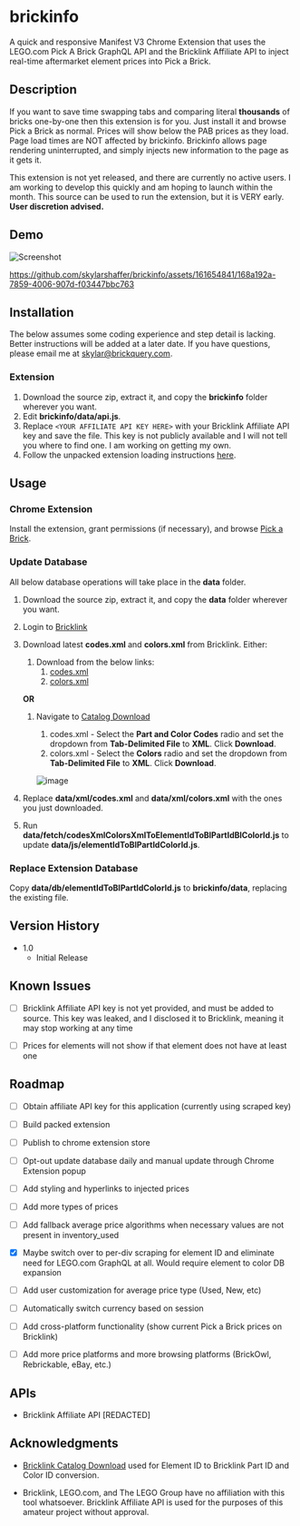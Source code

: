 # brickinfo

A quick and responsive Manifest V3 Chrome Extension that uses the LEGO.com Pick A Brick GraphQL API and the Bricklink Affiliate API to inject real-time aftermarket element prices into Pick a Brick.

## Description

If you want to save time swapping tabs and comparing literal **thousands** of bricks one-by-one then this extension is for you. Just install it and browse Pick a Brick as normal. Prices will show below the PAB prices as they load.
Page load times are NOT affected by brickinfo. Brickinfo allows page rendering uninterrupted, and simply injects new information to the page as it gets it.

This extension is not yet released, and there are currently no active users. I am working to develop this quickly and am hoping to launch within the month. This source can be used to run the extension, but it is VERY early. **User discretion advised.**

## Demo

![Screenshot](https://github.com/skylarshaffer/brickinfo/assets/161654841/7081b86e-101a-4445-8819-9cddd3e8b973)

https://github.com/skylarshaffer/brickinfo/assets/161654841/168a192a-7859-4006-907d-f03447bbc763

## Installation

The below assumes some coding experience and step detail is lacking. Better instructions will be added at a later date. If you have questions, please email me at [skylar@brickquery.com](mailto:skylar@brickquery.com).

### Extension

1. Download the source zip, extract it, and copy the **brickinfo** folder wherever you want.
2. Edit **brickinfo/data/api.js**.
3. Replace `<YOUR AFFILIATE API KEY HERE>` with your Bricklink Affiliate API key and save the file. This key is not publicly available and I will not tell you where to find one. I am working on getting my own.
4. Follow the unpacked extension loading instructions [here](https://developer.chrome.com/docs/extensions/get-started/tutorial/hello-world#load-unpacked).

## Usage

### Chrome Extension

Install the extension, grant permissions (if necessary), and browse [Pick a Brick](https://www.lego.com/en-us/pick-and-build/pick-a-brick).

### Update Database

All below database operations will take place in the **data** folder.

1. Download the source zip, extract it, and copy the **data** folder wherever you want. 
2. Login to [Bricklink](https://bricklink.com)
3. Download latest **codes.xml** and **colors.xml** from Bricklink. Either:
    1. Download from the below links:
        1. [codes.xml](https://www.bricklink.com/catalogDownload.asp?downloadType=X&viewType=5)
        2. [colors.xml](https://www.bricklink.com/catalogDownload.asp?downloadType=X&viewType=5)
    
    **OR**
    
    1. Navigate to [Catalog Download](https://www.bricklink.com/catalogDownload.asp)
        1. codes.xml - Select the **Part and Color Codes** radio and set the dropdown from **Tab-Delimited File** to **XML**. Click **Download**.
        2. colors.xml - Select the **Colors** radio and set the dropdown from **Tab-Delimited File** to **XML**. Click **Download**.

        ![image](https://github.com/skylarshaffer/brickinfo/assets/161654841/e9741ac8-24ad-4616-8dc2-b5cd5868c9d2)

4. Replace **data/xml/codes.xml** and **data/xml/colors.xml** with the ones you just downloaded.
5. Run **data/fetch/codesXmlColorsXmlToElementIdToBlPartIdBlColorId.js** to update **data/js/elementIdToBlPartIdColorId.js**.

### Replace Extension Database

Copy **data/db/elementIdToBlPartIdColorId.js** to **brickinfo/data**, replacing the existing file.

## Version History

* 1.0
    * Initial Release

## Known Issues

- [ ] Bricklink Affiliate API key is not yet provided, and must be added to source. This key was leaked, and I disclosed it to Bricklink, meaning it may stop working at any time

- [ ] Prices for elements will not show if that element does not have at least one

## Roadmap

- [ ] Obtain affiliate API key for this application (currently using scraped key)

- [ ] Build packed extension

- [ ] Publish to chrome extension store

- [ ] Opt-out update database daily and manual update through Chrome Extension popup

- [ ] Add styling and hyperlinks to injected prices

- [ ] Add more types of prices

- [ ] Add fallback average price algorithms when necessary values are not present in inventory_used

- [x] Maybe switch over to per-div scraping for element ID and eliminate need for LEGO.com GraphQL at all. Would require element to color DB expansion

- [ ] Add user customization for average price type (Used, New, etc)

- [ ] Automatically switch currency based on session

- [ ] Add cross-platform functionality (show current Pick a Brick prices on Bricklink)

- [ ] Add more price platforms and more browsing platforms (BrickOwl, Rebrickable, eBay, etc.)

## APIs

- Bricklink Affiliate API [REDACTED]

## Acknowledgments

- [Bricklink Catalog Download](https://www.bricklink.com/catalogDownload.asp) used for Element ID to Bricklink Part ID and Color ID conversion.

- Bricklink, LEGO.com, and The LEGO Group have no affiliation with this tool whatsoever. Bricklink Affiliate API is used for the purposes of this amateur project without approval.

